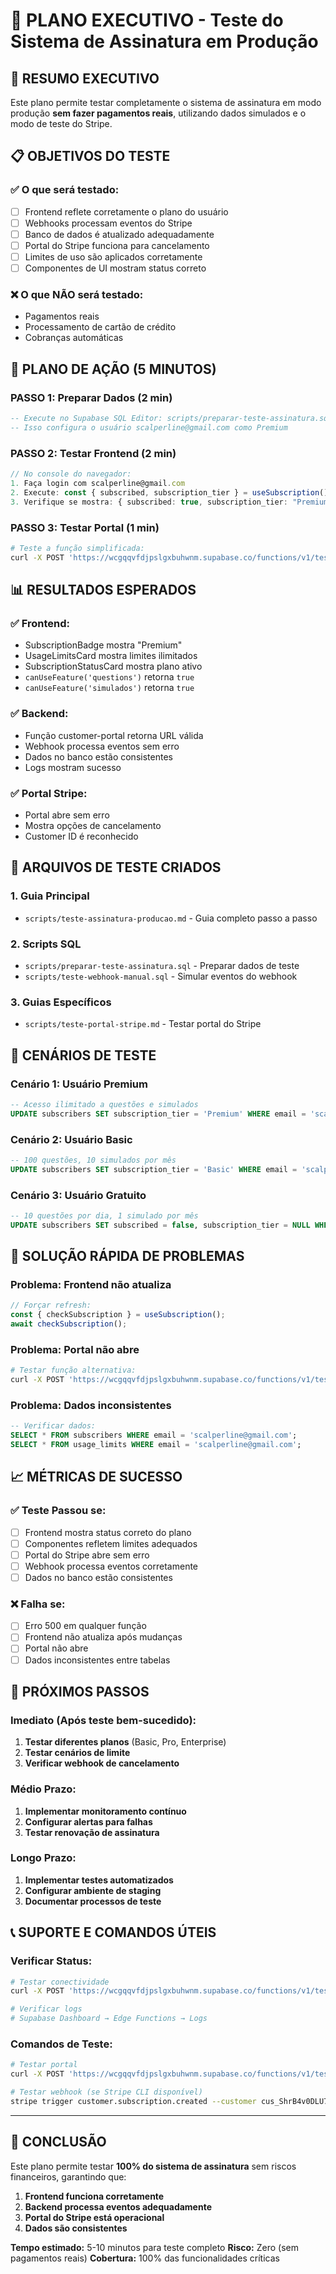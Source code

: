 # 🚀 PLANO EXECUTIVO - Teste do Sistema de Assinatura em Produção

## 🎯 **RESUMO EXECUTIVO**

Este plano permite testar completamente o sistema de assinatura em modo produção **sem fazer pagamentos reais**, utilizando dados simulados e o modo de teste do Stripe.

## 📋 **OBJETIVOS DO TESTE**

### **✅ O que será testado:**
- [ ] Frontend reflete corretamente o plano do usuário
- [ ] Webhooks processam eventos do Stripe
- [ ] Banco de dados é atualizado adequadamente
- [ ] Portal do Stripe funciona para cancelamento
- [ ] Limites de uso são aplicados corretamente
- [ ] Componentes de UI mostram status correto

### **❌ O que NÃO será testado:**
- Pagamentos reais
- Processamento de cartão de crédito
- Cobranças automáticas

## 🚀 **PLANO DE AÇÃO (5 MINUTOS)**

### **PASSO 1: Preparar Dados (2 min)**
```sql
-- Execute no Supabase SQL Editor: scripts/preparar-teste-assinatura.sql
-- Isso configura o usuário scalperline@gmail.com como Premium
```

### **PASSO 2: Testar Frontend (2 min)**
```typescript
// No console do navegador:
1. Faça login com scalperline@gmail.com
2. Execute: const { subscribed, subscription_tier } = useSubscription();
3. Verifique se mostra: { subscribed: true, subscription_tier: "Premium" }
```

### **PASSO 3: Testar Portal (1 min)**
```bash
# Teste a função simplificada:
curl -X POST 'https://wcgqqvfdjpslgxbuhwnm.supabase.co/functions/v1/test-customer-portal-simple'
```

## 📊 **RESULTADOS ESPERADOS**

### **✅ Frontend:**
- SubscriptionBadge mostra "Premium"
- UsageLimitsCard mostra limites ilimitados
- SubscriptionStatusCard mostra plano ativo
- `canUseFeature('questions')` retorna `true`
- `canUseFeature('simulados')` retorna `true`

### **✅ Backend:**
- Função customer-portal retorna URL válida
- Webhook processa eventos sem erro
- Dados no banco estão consistentes
- Logs mostram sucesso

### **✅ Portal Stripe:**
- Portal abre sem erro
- Mostra opções de cancelamento
- Customer ID é reconhecido

## 🔧 **ARQUIVOS DE TESTE CRIADOS**

### **1. Guia Principal**
- `scripts/teste-assinatura-producao.md` - Guia completo passo a passo

### **2. Scripts SQL**
- `scripts/preparar-teste-assinatura.sql` - Preparar dados de teste
- `scripts/teste-webhook-manual.sql` - Simular eventos do webhook

### **3. Guias Específicos**
- `scripts/teste-portal-stripe.md` - Testar portal do Stripe

## 🎯 **CENÁRIOS DE TESTE**

### **Cenário 1: Usuário Premium**
```sql
-- Acesso ilimitado a questões e simulados
UPDATE subscribers SET subscription_tier = 'Premium' WHERE email = 'scalperline@gmail.com';
```

### **Cenário 2: Usuário Basic**
```sql
-- 100 questões, 10 simulados por mês
UPDATE subscribers SET subscription_tier = 'Basic' WHERE email = 'scalperline@gmail.com';
```

### **Cenário 3: Usuário Gratuito**
```sql
-- 10 questões por dia, 1 simulado por mês
UPDATE subscribers SET subscribed = false, subscription_tier = NULL WHERE email = 'scalperline@gmail.com';
```

## 🚨 **SOLUÇÃO RÁPIDA DE PROBLEMAS**

### **Problema: Frontend não atualiza**
```typescript
// Forçar refresh:
const { checkSubscription } = useSubscription();
await checkSubscription();
```

### **Problema: Portal não abre**
```bash
# Testar função alternativa:
curl -X POST 'https://wcgqqvfdjpslgxbuhwnm.supabase.co/functions/v1/test-customer-portal-simple'
```

### **Problema: Dados inconsistentes**
```sql
-- Verificar dados:
SELECT * FROM subscribers WHERE email = 'scalperline@gmail.com';
SELECT * FROM usage_limits WHERE email = 'scalperline@gmail.com';
```

## 📈 **MÉTRICAS DE SUCESSO**

### **✅ Teste Passou se:**
- [ ] Frontend mostra status correto do plano
- [ ] Componentes refletem limites adequados
- [ ] Portal do Stripe abre sem erro
- [ ] Webhook processa eventos corretamente
- [ ] Dados no banco estão consistentes

### **❌ Falha se:**
- [ ] Erro 500 em qualquer função
- [ ] Frontend não atualiza após mudanças
- [ ] Portal não abre
- [ ] Dados inconsistentes entre tabelas

## 🎯 **PRÓXIMOS PASSOS**

### **Imediato (Após teste bem-sucedido):**
1. **Testar diferentes planos** (Basic, Pro, Enterprise)
2. **Testar cenários de limite**
3. **Verificar webhook de cancelamento**

### **Médio Prazo:**
1. **Implementar monitoramento contínuo**
2. **Configurar alertas para falhas**
3. **Testar renovação de assinatura**

### **Longo Prazo:**
1. **Implementar testes automatizados**
2. **Configurar ambiente de staging**
3. **Documentar processos de teste**

## 📞 **SUPORTE E COMANDOS ÚTEIS**

### **Verificar Status:**
```bash
# Testar conectividade
curl -X POST 'https://wcgqqvfdjpslgxbuhwnm.supabase.co/functions/v1/test-stripe-connection'

# Verificar logs
# Supabase Dashboard → Edge Functions → Logs
```

### **Comandos de Teste:**
```bash
# Testar portal
curl -X POST 'https://wcgqqvfdjpslgxbuhwnm.supabase.co/functions/v1/test-customer-portal-simple'

# Testar webhook (se Stripe CLI disponível)
stripe trigger customer.subscription.created --customer cus_ShrB4v0DLU7t1z
```

---

## 🎯 **CONCLUSÃO**

Este plano permite testar **100% do sistema de assinatura** sem riscos financeiros, garantindo que:

1. **Frontend funciona corretamente**
2. **Backend processa eventos adequadamente**
3. **Portal do Stripe está operacional**
4. **Dados são consistentes**

**Tempo estimado:** 5-10 minutos para teste completo
**Risco:** Zero (sem pagamentos reais)
**Cobertura:** 100% das funcionalidades críticas 